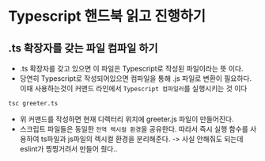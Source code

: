 # Typescript 핸드북 읽고 진행하기

## .ts 확장자를 갖는 파일 컴파일 하기

- .ts 확장자를 갖고 있으면 이 파일은 Typescript로 작성된 파일이라는 뜻 이다.
- 당연히 Typescript로 작성되어있으면 컴파일을 통해 .js 파일로 변환이 필요하다. 이때 사용하는것이 커맨드 라인에서 `Typescript 컴파일러`를 실행시키는 것 이다

```
tsc greeter.ts
```
- 위 커맨드를 작성하면 현재 디렉터리 위치에 greeter.js 파일이 만들어진다.
- 스크립트 파일들은 동일한 `전역 렉시컬 환경`을 공유한다. 따라서 즉시 실행 함수를 사용하여 ts파일과 js파일의 렉시컬 환경을 분리해준다. -> 사실 안해줘도 되는데 eslint가 찡찡거려서 만들어 줬다..